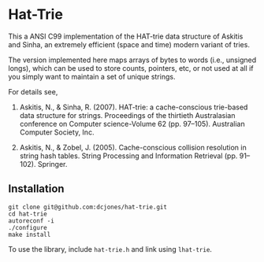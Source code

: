 
Hat-Trie
========

This a ANSI C99 implementation of the HAT-trie data structure of Askitis and
Sinha, an extremely efficient (space and time) modern variant of tries.

The version implemented here maps arrays of bytes to words (i.e., unsigned
longs), which can be used to store counts, pointers, etc, or not used at all if
you simply want to maintain a set of unique strings.

For details see,

  1. Askitis, N., & Sinha, R. (2007). HAT-trie: a cache-conscious trie-based data
     structure for strings. Proceedings of the thirtieth Australasian conference on
     Computer science-Volume 62 (pp. 97–105). Australian Computer Society, Inc.

  2. Askitis, N., & Zobel, J. (2005). Cache-conscious collision resolution in
     string hash tables. String Processing and Information Retrieval (pp.
     91–102). Springer.


Installation
------------

    git clone git@github.com:dcjones/hat-trie.git
    cd hat-trie
    autoreconf -i
    ./configure
    make install

To use the library, include `hat-trie.h` and link using `lhat-trie`.
